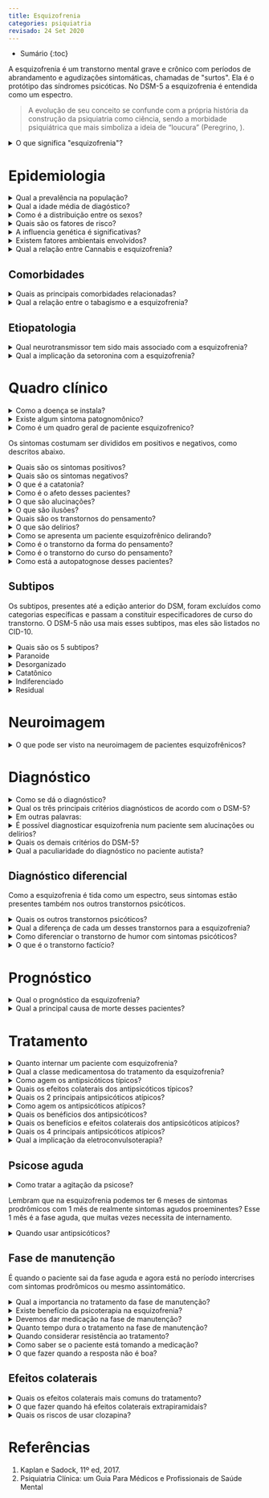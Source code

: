 ```yaml
---
title: Esquizofrenia
categories: psiquiatria
revisado: 24 Set 2020
---
```


* Sumário
{:toc}

A esquizofrenia é um transtorno mental grave e crônico com períodos de abrandamento e agudizações sintomáticas, chamadas de "surtos". Ela é o protótipo das síndromes psicóticas. No DSM-5 a esquizofrenia é entendida como um espectro.

> A evolução de seu conceito se confunde com a própria história da construção da psiquiatria como ciência, sendo a morbidade psiquiátrica que mais simboliza a ideia de “loucura” (Peregrino, ).

<details markdown="1"><summary>O que significa "esquizofrenia"?</summary>

Em 1911, o psiquiatra suíço Eugen Bleuer introduziu o termo esquizofrenia em substituição à dementia praecox. A palavra esquizofrenia vem de _frenis_ = mente e _schizo_ = cisão, atribuindo grande importância à característica “dissociação” do pensamento, dos afetos e da motricidade presente nesses pacientes.
</details>


# Epidemiologia

<details markdown="1"><summary>Qual a prevalência na população?</summary>

A prevalência é de em torno de 1% da população, com uma incidência de 15 para cada 100 mil habitantes, sendo um pouco menor nas mulheres (1,4 homens para cada mulher).
</details>

<details markdown="1"><summary>Qual a idade média de diagóstico?</summary>

Normalmente o diagnóstico é feito entre os 15 e 40 anos. São raros diagnósticos antes ou depois dessa faixa.
</details>

<details markdown="1"><summary>Como é a distribuição entre os sexos?</summary>

Tem início **mais tardio nas mulheres** — acredita-se que os hormônios femininos protegem contra a esquizofrenia. Com essa pecualiaridade a mulheres possuem **dois picos de incidência**: um quando adulta jovem e outro após os 40 anos.
</details>

<details markdown="1"><summary>Quais são os fatores de risco?</summary>

1. História familiar de esquizofrenia — pais com esquizofrenia aumenta em 10 vezes o risco;
2. Problemas pré-natais como infecções maternas (a exposição ao vírus _influenza_ parece estar associada) e desnutrição;
3. Complicações neonatais como hipóxia;
4. Problemas infantis, como abuso físico e sexual;
5. Imigrantes e moradores de grandes centros urbanos.
</details>

<details markdown="1"><summary>A influencia genética é significativas?</summary>

Sim, concordância entre gêmeos monozigóticos é de 50%. E não só a esquizofrenia como também transtornos relacionados, como a personalidade esquizotípica, são mais frequentes em quem tem parentes biológicos esquizofrênicos.
</details>

<details markdown="1"><summary>Existem fatores ambientais envolvidos?</summary>

Pessoas que desenvolvem esquizofrenia têm mais probabilidade de ter nascido no inverno e no início da primavera — pode ter relação com infecção por _influenza_ na gestação.

Além disso, a doença é mais comum em grandes centros urbanos quando comparados a zonas rurais.
</details>


<details markdown="1"><summary>Qual a relação entre Cannabis e esquizofrenia?</summary>

Alguns estudos também demonstraram que o uso de _Cannabis_ pode aumentar as chances de desenvolver esquizofrenia.
</details>


## Comorbidades

<details markdown="1"><summary>Quais as principais comorbidades relacionadas?</summary>

1. Transtono obsessivo-compulsivo (TOC);
1. Tabagismo, alcoolismo e abuso de outras drogas;
2. Transtono de ansiedade;
3. Transtornos de humor (como depressão);
3. Transtono de personalidade;
4. Síndrome metabólica e doenças cardiovasculares;
5. Menos cuidados com a saúde;
6. Suicídio.
</details>

<details markdown="1"><summary>Qual a relação entre o tabagismo e a esquizofrenia?</summary>

Existe uma associação retroalimentativa entre o tabagismo e a esquizofrenia. Pacientes que fumam têm maior chance de desenvolver esquizorenia ao mesmo tempo que pacientes esquizofrênicos possuem maior disposição para o tabagismo — Até 90% destes podem ter dependência da nicotina. Inclusive parece que a nicotinas pode reduzir os sintomas positivos, como alucinações, por uma relação com a dopamina. Dessa forma, pacientes podem ver a nicotina como uma forma de automedicação.
</details>




## Etiopatologia

<details markdown="1"><summary>Qual neurotransmissor tem sido mais associado com a esquizofrenia?</summary>

A maior atividade da **dopamina** tem sido relacionada a quadros psicótico. Além disso, os antipsicóticos de atividade antidopaminérgica — **antagonistas do receptor de dopamina** (ARDs), sobretudo o receptor DA2 — se mostraram muito efetivos em conter a doença.

Para fortalecer ainda mais essa hipótese, substância dopaminérgicas — como a anfetamina — podem manifestar sintomas psicóticos em pessoas saudáveis.
</details>

<details markdown="1"><summary>Qual a implicação da setoronina com a esquizofrenia?</summary>

A serotonina também tem sido associada. Inclusive a **clozapina**  e a **risperidona** antagonizam a serotonina e agem bem contra os sintomas positivo.
</details>


<!-- ## Psicose

Para termos psicose, precisamos ter pelo menos 1 dos seguintes:

1. Delírios — persecutórios, de referência ou bizarros;
2. Alucinações;
3. Pensamento desorganizado — alteração da forma;
4. Comportamento anormal — também anormalidades motoras como catatonia e estereotipias;
5. Sintomas negativos — redução da afetividade, anedonia.

**Delírios** — são uma alteração do **conteúdo do pensamento**.

Os delírios **persecutórios** são quando o paciente acha que está sendo perseguido, ameaçado, correndo perigo. Já os delírios de **referência**, é quando o paciente se sente o tempo todo observado, acha que todos estão falando de si. Já os delírios **bizarros**, são imcompreensíveis, incompatíveis com a realidade — como o paciente dizendo que está sendo comandado por extraterrestres.

**Alucinações** — ocorrem quando o paciente não possui nenhum estímulo mas mesmo assim desenvolve uma percepção. Não tem nada na sua frente mas ele enxerga uma pessoa, o ambiente está silencioso mas ele está ouvindo vozes.

As alucinações diferem das ilusões. Esta ocorre quando há o estímulo mas a percepção não é congruente com esse estímulo. Estar diante de um copo mas enxergar um animal. A ilusão não é um critério para psicóse.

## Transtono delirante

O transtorno delirante está caracterizado como o paciente que apresenta delírio por pelo menos 1 mês. -->

# Quadro clínico

<details markdown="1"><summary>Como a doença se instala?</summary>

É de início insidioso e lenta progressão.
</details>

<details markdown="1"><summary>Existe algum sintoma patognomônico?</summary>

Não existem sintomas patognomônicos, todos seus sintomas também ocorrem outros transtornos psiquiátricos e neurológicos.
</details>

<details markdown="1"><summary>Como é um quadro geral de paciente esquizofrenico?</summary>

Podem ir desde uma pessoa completamente desleixada, aos gritos e agitada até alguém obsessivamente arrumado, silencioso e imóvel. Entre esses dois polos, os pacientes podem ser falantes ou exibir posturas bizarras. Seu comportamento pode se tornar agitado ou violento sem motivo aparente ou em resposta a alucinações.
</details>

Os sintomas costumam ser divididos em positivos e negativos, como descritos abaixo.

<details markdown="1"><summary>Quais são os sintomas positivos?</summary>

1. Alucinações;
2. Delírios;
3. Desorganização do comportamento;
4. Agitação psicomotora e,
5. Desagregação do pensamento.
</details>

<details markdown="1"><summary>Quais são os sintomas negativos?</summary>

1. Embotamento afetivo;
2. Pobreza do discurso;
3. Retraimento social;
4. Apragmatismo e,
5. Prejuízo cognitivo.
</details>

<details markdown="1"><summary>O que é a catatonia?</summary>

pacientes catatonicos podem se sentar imoveis por horas, não falar nada ou responder com monossílabos, e apenas se mover quando ordenado.

Quando há o estupor catatônico, os pacientes parecem não dar sinal de vida, podendo apresentar mutismo, negativismo e obediência automática.

A flexibilidade cerea — ou catalepsia, quando o paciente fica na posição em que é colocado — se tornou mais rara.
</details>

<details markdown="1"><summary>Como é o afeto desses pacientes?</summary>

Os pacientes também costumam ter responsividade emocional reduzida ou mesmo anedonia — não sentem prazer.

Também podem apresentar extremos emocionais como raiva, felicidade e ansiedade excessiva.

O embotamento afetivo pode ser causado pela própria doença mas acaba sendo de difícil diagnóstico diferencial com a depressão.
</details>


<details markdown="1"><summary>O que são alucinações?</summary>

Ocorrem quando o paciente desenvolver uma percepção sem receber nenhum estímulo (ex: o ambiente está silencioso mas ele está ouvindo vozes).

O tipo de alucinação mais comum é a **auditiva**, o paciente ouve vozes muitas vezes ameaçadoras, obscenas, acusatórias ou ofensivas.

Entretanto, quando se apresenta em crianças, o tipo de alucinação mais comum é visual.
</details>

<details markdown="1"><summary>O que são ilusões?</summary>

São distorções da percepção de estímulos que existem (ex: estar diante de uma caneta e ver um copo). Também podem ocorrer nestes pacientes.
</details>

<details markdown="1"><summary>Quais são os transtornos do pensamento?</summary>

Talvez sejam os sintomas centrais da esquizofrenia. Podem prejudicar o conteúdo (como os delírios), a forma ou o curso do pensamento.
</details>

<details markdown="1"><summary>O que são delírios?</summary>

São um transtorno de **conteúdo** do pensamento. Na esquizofrenia os delírios mais comum são os **persecutórios**, mas também podem ser de **referência**, **grandiosidade**, **bizarros** ou somáticos.
</details>

<details markdown="1"><summary>Como se apresenta um paciente esquizofrênico delirando?</summary>

Os pacientes em delírios podem se sentir perseguidos, achar que estão sendo controlados por uma entidade, achar que estão controlando outras pessoas, podem até mesmo se interessar profundamente por ideias esotéricas. Também podem ter delírios somáticos como achar que alienígenas estão em seus testículos diminuindo sua fertilidade.
</details>

<details markdown="1"><summary>Como é o transtorno da forma do pensamento?</summary>

Os **transtornos da forma do pensamento** são observados pela linguagem, falada ou escrita, do paciente e incluem: frouxidão de associações, descarrilamento, incoerência, tangencialidade, circunstancialidade, neologismos, ecolalia, verbigeração, salada de palavras e mutismo. Exemplo de carta escrita por um paciente:

> A saúde mental é a Santíssima Trindade, e, como o homem não pode ser sem Deus, é fútil negar Seu Filho. Para a Criação entender o germa-nismo na Voz da Nova Ordem, não a mentira da reação em cadeia, marca de desova no templo de Caim com a imagem da tumba de Babel para o dia V impudico “Israel”. Lúcifer derrubou Hebreu prostituta e Lambeth caminha cruzando o ritual do sexo, na Bíblia seis milhões de mulher da Babilônia, infere não Salvação.
</details>

<details markdown="1"><summary>Como é o transtorno do curso do pensamento?</summary>

Os **trantornos do curso do pensamento**  versam sobre o modo como as ideias são formuladas, também sendo avaliado por meio do que o paciente fala, escreve ou desenha. Inclui fuga de ideias, bloqueio do pensamento, comprometimento da atenção, pobreza de conteúdo do pensamento, baixa capacidade de abstração, perseveração, associações idiossincrásicas (p. ex., predicados idênticos, associações por sons), inclusão excessiva e circunstancialidade.
</details>

<details markdown="1"><summary>Como está a autopatognose desses pacientes?</summary>

Esses pacientes não possuem autopatognose, isto é, eles não reconhecem e nem aceitam que estão doentes.
</details>

## Subtipos

Os subtipos, presentes até a edição anterior do DSM, foram excluídos como categorias específicas e passam a constituir especificadores de curso do transtorno. O DSM-5 não usa mais esses subtipos, mas eles são listados no CID-10.

<details markdown="1"><summary>Quais são os 5 subtipos?</summary>

1. Paranoide;
2. Desorganizado;
3. Catatônico;
4. Indiferenciado;
5. Residual.
</details>



<details markdown="1"><summary>Paranoide</summary>

É caracterizado pela preocupação com um ou mais delírios ou alucinações auditovas frequentes. Classicamente é caracterizado por delírios de perseguição ou grandeza. Normalmente se manifesta de forma mais tardia quando comparada aos subtipos catatônico e deconfiado. Esses pacientes tendem a ser tensos, desconfiados, cautelosos, reservados e até mesmo hostis ou agressivos. A inteligência nas demais áreas tende a estar preservada, tendo melhor prognóstico que as demais.
</details>


<details markdown="1"><summary>Desorganizado</summary>

Também chamada de hebifrênico, é caracterizado pela regressão a um comportamento primitivo, desinibido e desordenado e pela ausência de sintomas para o subtipo catatônico. Costuma ser o mais precoce, aparecendo antes dos 25 anos. O contato desses pacientes com a realidade é bastante pobre, são ativos mas de uma forma não construtiva que não atingem objetivos. Seu comportamento social e suas respostas são inadequadas, podendo rir em situações não engraçadas e possuem o afeto gravemente comprometido. É o de pior prognóstico.
</details>


<details markdown="1"><summary>Catatônico</summary>

Era comum mas vêm ficando mais raro. Se caracteriza por distúrbio da função motora que pode envolver estupor, negativismo, rigidez, excitação ou posturas bizarras. Esses pacientes fazem estereotipias ou maneirismos, inclusive correndo o risco de se autolesionar. Podem por exemplo ficar horas imóveis numa posição desconfortável.
</details>


<details markdown="1"><summary>Indiferenciado</summary>

Engloba os pacientes que não podem ser caracterizado por um subtipo específico.
</details>


<details markdown="1"><summary>Residual</summary>

O tipo residual da esquizofrenia caracteriza-se por evidências contínuas do transtorno na ausência de um conjunto completo de sintomas ativos ou de sintomas suficientes para satisfazer o diagnóstico de outro tipo de esquizofrenia. Embotamento emocional, retraimento social, comportamento excêntrico, pensamento ilógico e frouxidão leve das associações são comuns nesse tipo. Quando ocorrem, delírios ou alucinações não são proeminentes nem acompanhados de reações afetivas significativas.
</details>
<!-- ### Perguntas de rastreio

Têm algumas perguntas que são muito importantes de realizadas até para o acompanhante do paciente, como:

1. Você já teve alguma experiência como se estivesse sonhando acordado?
2. Ultimamente, você teve alguma experiência estranha ou esquisita que não consegue explicar?
3. Você ouve ou vê coisas que outras pessoas não conseguem?
4. Delírios persecutórios (você se sente ameaçado?) ou de referência (você se sente observado?).

É muito importante fazermos perguntas ao acompanhante pois **o paciente não tem autopatognose, lambram?** O paciente não reconhece e nem aceita que tem uma patologia.

<span class='alert'>
  Na hora de fazer a anamnese, nunca esquecer que o paciente não reconhece que tem uma doença, para ele tudo é real — não tem autopatognose. Isso faz parte da própria doença, não adianta confrontar o paciente e isso só vai afastá-lo.
</span> -->

# Neuroimagem

<details markdown="1"><summary>
O que pode ser visto na neuroimagem de pacientes esquizofrênicos?
</summary>

Parece uma doença neurodegenerativa. Vemos alargamento dos ventrículos, redução do conteúdo cortical, falhas de ativação do córtex pré-frontal (hipofrontalidade).
 </details>

# Diagnóstico

<details markdown="1"><summary>Como se dá o diagnóstico?</summary>

É totalmente clínico, devendo sempre afastar outras causas de psicose, como desencadeadas por doenças orgânicas ou uso de substâncias.

A psicose lúpica pode ser identica a um surto esquizofrênico e quadros de intoxicação por cocaína ou crack também se assemelham bastante.
</details>


<details markdown="1"><summary>Qual os três principais critérios diagnósticos de acordo com o DSM-5?</summary>

**Critério A** — presença de **dois ou mais** dos cinco itens abaixo, por pelo menos **um mês** (ou menos se for corretamente tratado), sendo que pelo menos **um deve ser um dos três primeiros**.

1. **Delírios**;
2. **Alucinações**;
3. **Discurso desorganizado**;
4. Comportamento grosseiramente desorganizado ou catatônico;
5. Sintomas negativos — como embotamento afetivo, retraimento social e avolia.

**Critério B** — a nova condição do paciente está causando **transtornos significativos na sua vida social**, como no trabalho, relações interpessoais, autocuidado.

**Critério C** — sintomas ou sinais contínuos de perturbação devem persistir por pelo menos 6 meses, inlcuindo pelo menos 1 mês de sintomas de fase ativa para satisfazer o critério A. Esse período envolve os sintomas prodrômicos ou residuais que podem ser os sintomas negativos ou dois ou mais do critério A mas de forma atenuada.
</details>

<details markdown="1"><summary>Em outras palavras:</summary>

Precisamos de pelo menos **6 meses de sintomas**, incluindo as fases prodrômica e residual, sendo que nesse intervalo de 6 meses é necessário que tenha ocorrido pelo menos **1 mês de sintomas ativos de psicose** — como delírio, alucinações, discurso desorganizado, comportamento grosseiramente desorganizado ou catatônico, sintomas negativo (como embotamento afetivo, retraimento social e avolia); sendo que pelo menos um dos sintomas ativos deve ser delírios, alucinações ou discurso desorganizado.
</details>

<details markdown="1"><summary>É possível diagnosticar esquizofrenia num paciente sem alucinações ou delírios?</summary>

Sim.
</details>


<details markdown="1"><summary>Quais os demais critérios do DSM-5?</summary>

Critério D — os diagnósticos de transtorno esquizoafetivo ou transtorno depressivo maior e bipolar com sintomas psicóticos são descartados pois:

1. não ocorreram episódios depressivos maiores ou maníacos concomitantemente com os sintomas da fase ativa _ou_,
2. se episódios de humor ocorreram durante os sintomas da fase ativa

Critério E — descartar causa dos sintomas por substâncias (como drogas dopaminérgicas e _cannabis_) ou outras condições médicas.

Critério F — se há história de transtorno do espectro autista ou de um transtorno da comunicação iniciado na infância, o diagnóstico adicional
de esquizofrenia é realizado somente se delírios ou alucinações proeminentes, além dos demais sintomas exigidos de esquizofrenia,
estão também presentes por pelo menos um mês (ou menos, se tratados com sucesso).
</details>

<details markdown="1"><summary>Qual a paculiaridade do diagnóstico no paciente autista?</summary>

O paciente autista pode desenvolver esquizofrenia quando mais adulto, só que nele não podemos associar todos os sintomas à esquizofrenia pois ele já pode ter alterações comportamentais devido à doença anterior (por isso é importante a presença de delírio ou alucinações por pelo menos 1 mês para o diagnóstico).
</details>


## Diagnóstico diferencial

Como a esquizofrenia é tida como um espectro, seus sintomas estão presentes também nos outros transtornos psicóticos.

<details markdown="1"><summary>
Quais os outros transtornos psicóticos?
</summary>

1. Transtorno delirante;
2. Transtono psicótico breve;
3. Transtono esquizofreniforme;
4. Transtono esquizoafetivo;
 </details>

<details markdown="1"><summary>
Qual a diferença de cada um desses transtornos para a esquizofrenia?
</summary>

1. Transtorno delirante — apenas delírios não bizarros por mais de um mês (sem outros sintomas);
2. Transtorno psicótico breve — até 1 mês de sintomas.
3. Transtorno esquizofreniforme — mais de 1 mês até 6 meses;
4. Transtorno esquizoafetivo — uma síndrome maniaco ou depressiva se desenvolve junto com os sintomas da esquizofrenia.
4. Esquizofrenia  — mais de 6 meses.
 </details>

<details markdown="1"><summary>
Como diferenciar o transtorno de humor com sintomas psicóticos?
</summary>

O paciente não retorna ao nível anterior de funcionamento (principal), os sintomas de humor são mais proeminentes, os sintomas psicóticos só acontecem na vigência daqueles e desaparecem quando tratado o transtorno de humor.
 </details>

<details markdown="1"><summary>
O que é o transtorno factício?
</summary>

Quando o paciente finge ter esquizofrenia ou outras doenças.
 </details>



# Prognóstico

<details markdown="1"><summary>
Qual o prognóstico da esquizofrenia?
</summary>

A esquizofrenia é neurotóxica. O paciente piora a cada surto psicótico, hospitalizações são frequentes, muitos tentam ou cometem suicícidio. 20% pode levar uma vida normal.
 </details>


<details markdown="1"><summary>
Qual a principal causa de morte desses pacientes?
</summary>

O suicídio é a principal causa de morte precoce. 20% já tentou e 5% de todos os pacientes morrem assim.
 </details>


# Tratamento

<details markdown="1"><summary>
Quanto internar um paciente com esquizofrenia?
</summary>

Para realizar o diagóstico, para estabilizar a medicação, para garantir sua segurança, para evitar que ele se machuque ou machuque os outros, quando ele não demonstra capacidade de se cuidar sozinho.
 </details>

<details markdown="1"><summary>
Qual a classe medicamentosa do tratamento da esquizofrenia?
</summary>

Antipsicóticos, incluindo os típicos (ARDs) e atípicos (ASDs).
 </details>


<details markdown="1"><summary>
Como agem os antipsicóticos típicos?
</summary>

Foram os primeiros, são antagonistas dos receptores dopaminérgicos D2. Agem muito bem nos sintomas positivos.
 </details>

<details markdown="1"><summary>
Quais os efeitos colaterais dos antipsicóticos típicos?
</summary>

Costumam ter efeitos extrapiramidais.
 </details>

<details markdown="1"><summary>
Quais os 2 principais antipsicóticos atípicos?
</summary>

1. **Haloperidol** (alta potência);
2. **Clorpromazona** (baixa potência)**.
</details>

<details markdown="1"><summary>
Como agem os antipsicóticos atípicos?
</summary>

Antagonizam os receptores de dopamina e serotonina (ASDs).
 </details>

<details markdown="1"><summary>
Quais os benéficios dos antipsicóticos?
</summary>

Reduzem os sinotomas psicóticos e reduzem as taxas de remissão.
 </details>



<details markdown="1"><summary>
Quais os benefícios e efeitos colaterais dos antipsicóticos atípicos?
</summary>

Eles têm menos efeitos extrapiramidais e agem bem nos sintomas negativos, mas aumentam o risco de síndrome metabólica e agranulocitose (mais comum com a clozapina).
 </details>

<details markdown="1"><summary>
Quais os 4 principais antipsicóticos atípicos?
</summary>

1. **Olanzapina**;
2. **Risperidona**;
3. **Quetiapina**;
4. **Clozapina** — evitada devido ao risco de agranulocitose.
 </details>

 <details markdown="1"><summary>
 Qual a implicação da eletroconvulsoterapia?
 </summary>

 Ela demonstrada resultados tão efizases quanto as medicações e mais eficases que a psicoteria. Pode ser associada aos antipsicóticos.
  </details>

## Psicose aguda

<details markdown="1"><summary>
Como tratar a agitação da psicose?
</summary>

Antipsicóticos IM ou benzodiazepínicos agem rapidamente.
 </details>

Lembram que na esquizofrenia podemos ter 6 meses de sintomas prodrômicos com 1 mês de realmente sintomas agudos proeminentes? Esse 1 mês é a fase aguda, que muitas vezes necessita de internamento.

<details markdown="1"><summary>
Quando usar antipsicóticos?
</summary>

O antipsicótico deve ser administrado a todos os pacientes em fase aguda. O mais preconizado é a monoterapia mesmo, com antipsicóticos atípicos — primeira linha.
 </details>

## Fase de manutenção

É quando o paciente sai da fase aguda e agora está no período intercrises com sintomas prodrômicos ou mesmo assintomático.

<details markdown="1"><summary>
Qual a importancia no tratamento da fase de manutenção?
</summary>

Fazer a profilaxia de novas crises e melhorar o funcionamento do paciente.
</details>

<details markdown="1"><summary>
Existe benefício da psicoterapia na esquizofrenia?
</summary>

Sim. Ela é recomendada em associação à terapia medicamentosa.
</details>

<details markdown="1"><summary>
Devemos dar medicação na fase de manutenção?
</summary>

Sim! Os antipsicóticos diminuem consideravelmente a chance de novo surto em 1 ano.
</details>

<details markdown="1"><summary>
Quanto tempo dura o tratamento na fase de manutenção?
</summary>

Alguns autores falam em pelo menos 5 anos mas de forma geral a duração se dá por tempo indeterminado, tendo em vista o risco de recaída se interromper a medicação.
</details>

<details markdown="1"><summary>
Quando considerar resistência ao tratamento?
</summary>

Primeiro avaliar se o paciente está tomando as medicações. Consideramos falha quando o paciente não melhora substancialmente com 4 a 6 semanas de tratamento em dose adequada de antipsicótico.
</details>

<details markdown="1"><summary>
Como saber se o paciente está tomando a medicação?
</summary>

Podemos fazer a monitorização da concentração plasmática dos antipsicóticos.
</details>


<details markdown="1"><summary>
O que fazer quando a resposta não é boa?
</summary>

Mudar a medicação é preferível a aumentar consideravelmente as doses, podendo mudar de um típico para um atípico. A **clozapina** se mostra eficas quando há resistência.
 </details>

## Efeitos colaterais

<details markdown="1"><summary>
Quais os efeitos colaterais mais comuns do tratamento?
</summary>

Efeitos extrapiramidais (discinesia tardia, principalmente por ARDs), sedação, hipotensão postural, efeitos anticolinérgicos.

Também galactorreia, menstruação irregular, alteração da libido — pois elevam a prolactina.
 </details>

<details markdown="1"><summary>
O que fazer quando há efeitos colaterais extrapiramidais?
</summary>

Podemos reduzir a dose do antipsicótico, trocar para um atípico, associar um antiparkinsoniano ou um betabloqueador de ação central (propanolol).
 </details>

<details markdown="1"><summary>Quais os riscos de usar clozapina?</summary>

O efeito mais grave e potencialmente fatal é o risco de agranulocitose, com risco de 0,3% no primeiro ano. Por isso é importante monitorar hemogramas desses paciente.

Também está mais relacionado a convulsões.
</details>


# Referências

1. Kaplan e Sadock, 11º ed, 2017.
2. Psiquiatria Clínica: um Guia Para Médicos e Profissionais de Saúde Mental
